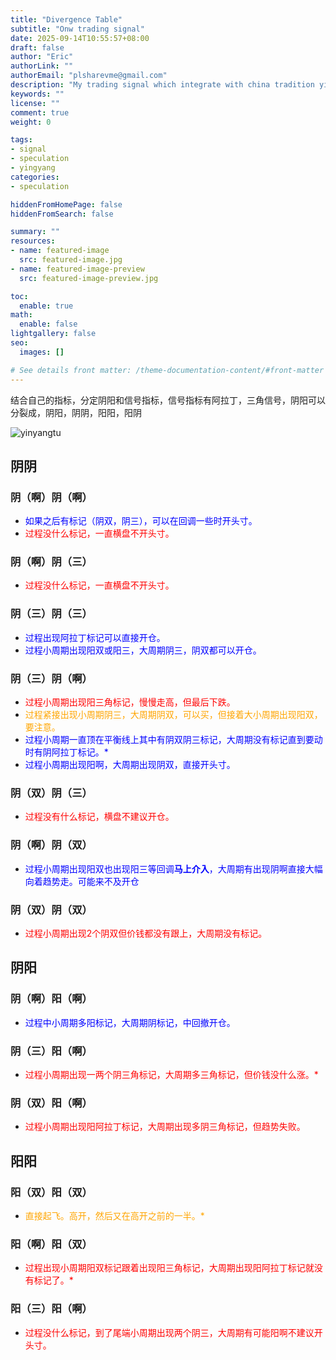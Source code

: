```yaml
---
title: "Divergence Table"
subtitle: "Onw trading signal"
date: 2025-09-14T10:55:57+08:00
draft: false
author: "Eric"
authorLink: ""
authorEmail: "plsharevme@gmail.com"
description: "My trading signal which integrate with china tradition yingyang "
keywords: ""
license: ""
comment: true
weight: 0

tags:
- signal
- speculation
- yingyang
categories:
- speculation

hiddenFromHomePage: false
hiddenFromSearch: false

summary: ""
resources:
- name: featured-image
  src: featured-image.jpg
- name: featured-image-preview
  src: featured-image-preview.jpg

toc:
  enable: true
math:
  enable: false
lightgallery: false
seo:
  images: []

# See details front matter: /theme-documentation-content/#front-matter
---
```

结合自己的指标，分定阴阳和信号指标，信号指标有阿拉丁，三角信号，阴阳可以分裂成，阴阳，阴阴，阳阳，阳阴

<img src="/images/yinyang.jpg" alt="yinyangtu" style="max-width:100%;height:auto;" />

<!--more-->
## 阴阴

### 阴（啊）阴（啊）
- <span style="color: blue;">如果之后有标记（阴双，阴三），可以在回调一些时开头寸。</span>
- <span style="color: red;">过程没什么标记，一直横盘不开头寸。</span>

### 阴（啊）阴（三）
- <span style="color: red;">过程没什么标记，一直横盘不开头寸。</span>
### 阴（三）阴（三）
- <span style="color: blue;">过程出现阿拉丁标记可以直接开仓。</span>
- <span style="color: blue;">过程小周期出现阳双或阳三，大周期阴三，阴双都可以开仓。</span>

### 阴（三）阴（啊）
- <span style="color: red;">过程小周期出现阳三角标记，慢慢走高，但最后下跌。</span>
- <span style="color: orange;">过程紧接出现小周期阴三，大周期阴双，可以买，但接着大小周期出现阳双，要注意。</span>
- <span style="color: blue;">过程小周期一直顶在平衡线上其中有阴双阴三标记，大周期没有标记直到要动时有阴阿拉丁标记。*</span>
- <span style="color: blue;">过程小周期出现阳啊，大周期出现阴双，直接开头寸。</span>

### 阴（双）阴（三）
- <span style="color: red;">过程没有什么标记，横盘不建议开仓。</span>

### 阴（啊）阴（双）
- <span style="color: blue;">过程小周期出现阳双也出现阳三等回调**马上介入**，大周期有出现阴啊直接大幅向着趋势走。可能来不及开仓</span>

### 阴（双）阴（双）
- <span style="color: red;">过程小周期出现2个阴双但价钱都没有跟上，大周期没有标记。</span>

## 阴阳

### 阴（啊）阳（啊）
- <span style="color: blue;">过程中小周期多阳标记，大周期阴标记，中回撤开仓。</span>

### 阴（三）阳（啊）
- <span style="color: red;">过程小周期出现一两个阴三角标记，大周期多三角标记，但价钱没什么涨。*</span>

### 阴（双）阳（啊）
- <span style="color: red;">过程小周期出现阳阿拉丁标记，大周期出现多阴三角标记，但趋势失败。</span>


## 阳阳

### 阳（双）阳（双）
- <span style="color: orange;">直接起飞。高开，然后又在高开之前的一半。*</span>

### 阳（啊）阳（双）
- <span style="color: red;">过程出现小周期阳双标记跟着出现阳三角标记，大周期出现阳阿拉丁标记就没有标记了。*</span>

### 阳（三）阳（啊）
- <span style="color: red;">过程没什么标记，到了尾端小周期出现两个阴三，大周期有可能阳啊不建议开头寸。</span>


